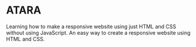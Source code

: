# ATARA
 Learning how to make a responsive website using just HTML and CSS without using JavaScript. An easy way to create a responsive website using HTML and CSS.
